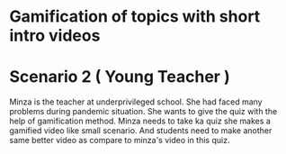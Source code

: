 # Gamification of topics with short intro videos
# Scenario 2 ( Young Teacher )
Minza is the teacher at underprivileged school. She had faced many problems during pandemic situation. She wants to give the quiz with the help of gamification method. Minza needs to take ka quiz she makes a gamified video like small scenario. And students need to make another same better video as compare to minza's video in this quiz.
